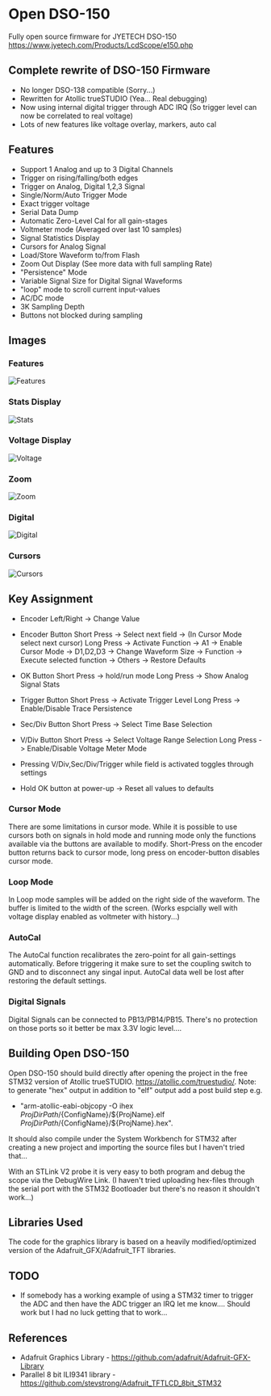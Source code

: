 # Open DSO-150

Fully open source firmware for JYETECH DSO-150
https://www.jyetech.com/Products/LcdScope/e150.php

## Complete rewrite of DSO-150 Firmware
- No longer DSO-138 compatible (Sorry...)
- Rewritten for Atollic trueSTUDIO (Yea... Real debugging)
- Now using internal digital trigger through ADC IRQ (So trigger level can now be correlated to real voltage)
- Lots of new features like voltage overlay, markers, auto cal

## Features
- Support 1 Analog and up to 3 Digital Channels
- Trigger on rising/falling/both edges
- Trigger on Analog, Digital 1,2,3 Signal
- Single/Norm/Auto Trigger Mode
- Exact trigger voltage
- Serial Data Dump
- Automatic Zero-Level Cal for all gain-stages
- Voltmeter mode (Averaged over last 10 samples)
- Signal Statistics Display
- Cursors for Analog Signal
- Load/Store Waveform to/from Flash
- Zoom Out Display (See more data with full sampling Rate)
- "Persistence" Mode
- Variable Signal Size for Digital Signal Waveforms
- "loop" mode to scroll current input-values
- AC/DC mode
- 3K Sampling Depth
- Buttons not blocked during sampling

## Images

### Features
![Features](/Pics/features.JPG)

### Stats Display
![Stats](/Pics/stats.JPG)

### Voltage Display
![Voltage](/Pics/voltage.JPG)

### Zoom
![Zoom](/Pics/zoom.JPG)

### Digital
![Digital](/Pics/digital.JPG)

### Cursors
![Cursors](/Pics/cursors.JPG)

## Key Assignment
- Encoder Left/Right -> Change Value

- Encoder Button
  Short Press -> Select next field
              -> (In Cursor Mode select next cursor)
  Long Press -> Activate Function
     -> A1 -> Enable Cursor Mode
	 -> D1,D2,D3 -> Change Waveform Size
	 -> Function -> Execute selected function
	 -> Others -> Restore Defaults

- OK Button
  Short Press -> hold/run mode
  Long Press -> Show Analog Signal Stats
  
 - Trigger Button
   Short Press -> Activate Trigger Level
   Long Press -> Enable/Disable Trace Persistence

- Sec/Div Button
  Short Press -> Select Time Base Selection

- V/Div Button
  Short Press -> Select Voltage Range Selection
  Long Press -> Enable/Disable Voltage Meter Mode

- Pressing V/Div,Sec/Div/Trigger while field is activated toggles through settings
- Hold OK button at power-up -> Reset all values to defaults

### Cursor Mode
There are some limitations in cursor mode. While it is possible to use cursors both on signals in hold mode and running mode only the functions available via the buttons are available to modify.
Short-Press on the encoder button returns back to cursor mode, long press on encoder-button disables cursor mode. 

### Loop Mode
In Loop mode samples will be added on the right side of the waveform. The buffer is limited to the width of the screen. (Works espcially well with voltage display enabled as voltmeter with history...)

### AutoCal
The AutoCal function recalibrates the zero-point for all gain-settings automatically. Before triggering it make sure to set the coupling switch to GND and to disconnect any singal input.
AutoCal data well be lost after restoring the default settings.

### Digital Signals
Digital Signals can be connected to PB13/PB14/PB15. There's no protection on those ports so it better be max 3.3V logic level....

## Building Open DSO-150
Open DSO-150 should build directly after opening the project in the free STM32 version of Atollic trueSTUDIO.
https://atollic.com/truestudio/.
Note: to generate "hex" output in addition to "elf" output add a post build step e.g. 
 - "arm-atollic-eabi-objcopy -O ihex ${ProjDirPath}/${ConfigName}/${ProjName}.elf ${ProjDirPath}/${ConfigName}/${ProjName}.hex".

It should also compile under the System Workbench for STM32 after creating a new project and importing the source files but I haven't tried that...

With an STLink V2 probe it is very easy to both program and debug the scope via the DebugWire Link.
(I haven't tried uploading hex-files through the serial port with the STM32 Bootloader but there's no reason it shouldn't work...)

## Libraries Used
The code for the graphics library is based on a heavily modified/optimized version of the Adafruit_GFX/Adafruit_TFT libraries. 	

## TODO
- If somebody has a working example of using a STM32 timer to trigger the ADC and then have the ADC trigger an IRQ let me know.... Should work but I had no luck getting that to work...

## References
- Adafruit Graphics Library - https://github.com/adafruit/Adafruit-GFX-Library
- Parallel 8 bit ILI9341 library - https://github.com/stevstrong/Adafruit_TFTLCD_8bit_STM32

 


 
 
